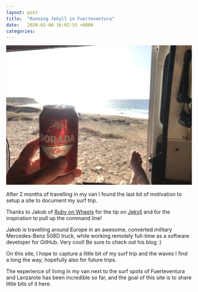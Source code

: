 ```yaml
---
layout: post
title:  "Running Jekyll in Fuerteventura"
date:   2020-02-06 16:02:55 +0000
categories:
---
```


![After surf beer](/assets/267.JPG)

After 2 months of travelling in my van I found the last bit of motivation to setup a site to document my surf trip.

Thanks to Jakob of [Ruby on Wheels][ruby-on-wheels] for the tip on [Jekyll][jekyll] and for the inspiration to pull up the command line!

Jakob is travelling around Europe in an awesome, converted military Mercedes-Benz 508D truck, while working remotely full-time as a software developer for GitHub. Very cool! Be sure to check out his blog :)

On this site, I hope to capture a little bit of my surf trip and the waves I find a long the way, hopefully also for future trips.

The experience of living in my van next to the surf spots of Fuerteventura and Lanzarote has been incredible so far, and the goal of this site is to share little bits of it here.     


[jekyll]:https://jekyllrb.com/
[ruby-on-wheels]: https://ruby-on-wheels.github.io
